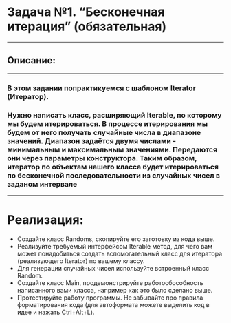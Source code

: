 # Задача №1. “Бесконечная итерация” (обязательная)
***
## Описание:
***
### В этом задании попрактикуемся с шаблоном Iterator (Итератор).
### Нужно написать класс, расширяющий Iterable<Integer>, по которому мы будем итерироваться. В процессе итерирования мы будем от него получать случайные числа в диапазоне значений. Диапазон задаётся двумя числами - минимальным и максимальным значениями. Передаются они через параметры конструктора. Таким образом, итератор по объектам нашего класса будет итерироваться по бесконечной последовательности из случайных чисел в заданом интервале
***
# Реализация:

* Создайте класс Randoms, скопируйте его заготовку из кода выше.
* Реализуйте требуемый интерфейсом Iterable метод, для чего вам может понадобиться создать вспомогательный класс для итератора (реализующего Iterator<Integer>) по вашему классу.
* Для генерации случайных чисел используйте встроенный класс Random.
* Создайте класс Main, продемонстрируйте работосбособность написанного вами класса, например как это было сделано выше.
* Протестируйте работу программы. Не забывайте про правила форматирования кода (для автоформата можете выделить код в идее и нажать Ctrl+Alt+L).
